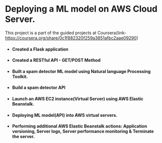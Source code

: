 # Deploying a ML model on AWS Cloud Server.

This project is a part of the guided projects at Coursera(link- https://coursera.org/share/0c1f882320f259a3851afbc2aae09290)

* ####  Created a Flask application
* ####  Created a RESTful API - GET/POST Method
* ####  Built a spam detector ML model using Natural language Processing Toolkit.
* ####  Build a spam detector API
* ####  Launch an AWS EC2 instance(Virtual Server) using AWS Elastic Beanstalk.
* ####  Deploying ML model(API) into AWS virtual servers.
* ####  Performing additional AWS Elastic Beanstalk actions: Application versioning, Server logs, Server performance monitoring & Terminate the server.
